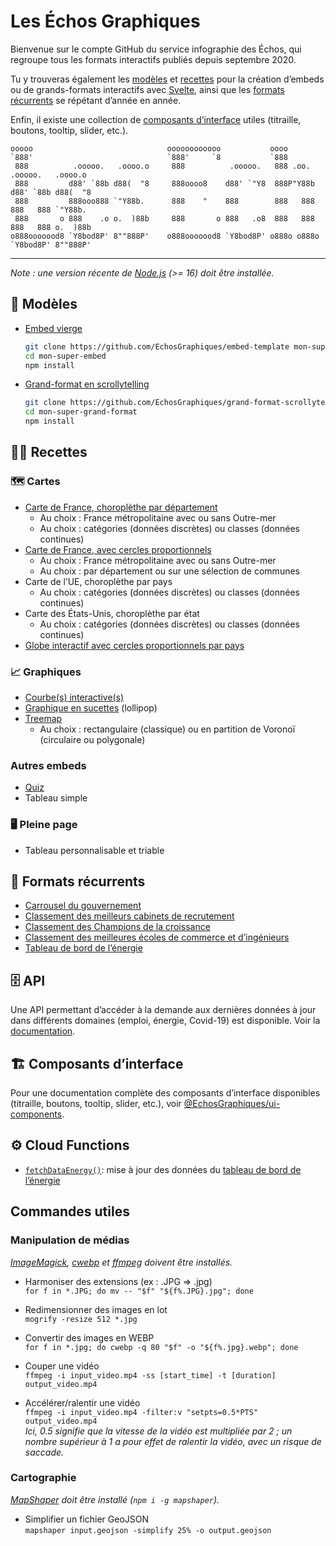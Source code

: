 # Les Échos Graphiques

Bienvenue sur le compte GitHub du service infographie des Échos, qui regroupe tous les formats interactifs publiés depuis septembre 2020.

Tu y trouveras également les [modèles](#📄-modèles) et [recettes](#🧑‍🍳-recettes) pour la création d’embeds ou de grands-formats interactifs avec [Svelte](https://svelte.dev), ainsi que les [formats récurrents](#🌳-formats-récurrents) se répétant d’année en année.

Enfin, il existe une collection de [composants d’interface](#🏗️-composants-dinterface) utiles (titraille, boutons, tooltip, slider, etc.).

```
ooooo                              oooooooooooo           oooo
`888'                              `888'     `8           `888
 888          .ooooo.   .oooo.o     888          .ooooo.   888 .oo.    .ooooo.   .oooo.o
 888         d88' `88b d88(  "8     888oooo8    d88' `"Y8  888P"Y88b  d88' `88b d88(  "8
 888         888ooo888 `"Y88b.      888    "    888        888   888  888   888 `"Y88b.
 888       o 888    .o o.  )88b     888       o 888   .o8  888   888  888   888 o.  )88b
o888ooooood8 `Y8bod8P' 8""888P'    o888ooooood8 `Y8bod8P' o888o o888o `Y8bod8P' 8""888P'
```

---

*Note : une version récente de [Node.js](https://nodejs.org) (>= 16) doit être installée.*


## 📄 Modèles

- [Embed vierge](https://github.com/EchosGraphiques/embed-template)

	```bash
	git clone https://github.com/EchosGraphiques/embed-template mon-super-embed
	cd mon-super-embed
	npm install
	```

- [Grand-format en scrollytelling](https://github.com/EchosGraphiques/grand-format-scrollytelling-template)

	```bash
	git clone https://github.com/EchosGraphiques/grand-format-scrollytelling-template mon-super-grand-format
	cd mon-super-grand-format
	npm install
	```


## 🧑‍🍳 Recettes

### 🗺️ Cartes

- [Carte de France, choroplèthe par département](https://github.com/EchosGraphiques/recette-carte-france-choroplethe)
	- Au choix : France métropolitaine avec ou sans Outre-mer
	- Au choix : catégories (données discrètes) ou classes (données continues)
- [Carte de France, avec cercles proportionnels](https://github.com/EchosGraphiques/recette-carte-france-cercles)
	- Au choix : France métropolitaine avec ou sans Outre-mer
	- Au choix : par département ou sur une sélection de communes
- Carte de l’UE, choroplèthe par pays
	- Au choix : catégories (données discrètes) ou classes (données continues)
- Carte des États-Unis, choroplèthe par état
	- Au choix : catégories (données discrètes) ou classes (données continues)
- [Globe interactif avec cercles proportionnels par pays](https://github.com/EchosGraphiques/recette-globe)

### 📈 Graphiques
- [Courbe(s) interactive(s)](https://github.com/EchosGraphiques/recette-courbes)
- [Graphique en sucettes](https://github.com/EchosGraphiques/recette-lollipop) (lollipop)
- [Treemap](https://github.com/EchosGraphiques/recette-treemap)
	- Au choix : rectangulaire (classique) ou en partition de Voronoï (circulaire ou polygonale)

### Autres embeds
- [Quiz](https://github.com/EchosGraphiques/recette-quiz)
- Tableau simple

### 🖥️ Pleine page
- Tableau personnalisable et triable


## 🌳 Formats récurrents

- [Carrousel du gouvernement](https://github.com/EchosGraphiques/embed-carrousel-gouvernement)
- [Classement des meilleurs cabinets de recrutement](https://github.com/EchosGraphiques/classement-cabinets-recrutement)
- [Classement des Champions de la croissance](https://github.com/EchosGraphiques/classement-champions-croissance)
- [Classement des meilleures écoles de commerce et d’ingénieurs](https://github.com/EchosGraphiques/embed-startxchange)
- [Tableau de bord de l’énergie](https://github.com/EchosGraphiques/embeds-energie)


## 🗄️ API

Une API permettant d’accéder à la demande aux dernières données à jour dans différents domaines (emploi, énergie, Covid-19) est disponible. Voir la [documentation](https://github.com/EchosGraphiques/data-api).

## 🏗️ Composants d’interface

Pour une documentation complète des composants d’interface disponibles (titraille, boutons, tooltip, slider, etc.), voir [@EchosGraphiques/ui-components](https://github.com/EchosGraphiques/ui-components).

## ⚙️ Cloud Functions

- [`fetchDataEnergy()`](https://github.com/EchosGraphiques/gcf-energie): mise à jour des données du [tableau de bord de l’énergie](https://github.com/EchosGraphiques/embeds-energie)


## Commandes utiles

### Manipulation de médias

*[ImageMagick](https://imagemagick.org/), [cwebp](https://developers.google.com/speed/webp?hl=fr) et [ffmpeg](https://ffmpeg.org/) doivent être installés.*

- Harmoniser des extensions (ex : .JPG => .jpg) \
	`for f in *.JPG; do mv -- "$f" "${f%.JPG}.jpg"; done`

- Redimensionner des images en lot \
	`mogrify -resize 512 *.jpg`

- Convertir des images en WEBP \
	`for f in *.jpg; do cwebp -q 80 "$f" -o "${f%.jpg}.webp"; done`

- Couper une vidéo \
	`ffmpeg -i input_video.mp4 -ss [start_time] -t [duration] output_video.mp4`

- Accélérer/ralentir une vidéo \
	`ffmpeg -i input_video.mp4 -filter:v "setpts=0.5*PTS" output_video.mp4` \
	*Ici, 0.5 signifie que la vitesse de la vidéo est multipliée par 2 ; un nombre supérieur à 1 a pour effet de ralentir la vidéo, avec un risque de saccade.*

### Cartographie

*[MapShaper](https://github.com/mbloch/mapshaper) doit être installé (`npm i -g mapshaper`).*

- Simplifier un fichier GeoJSON \
	`mapshaper input.geojson -simplify 25% -o output.geojson`

